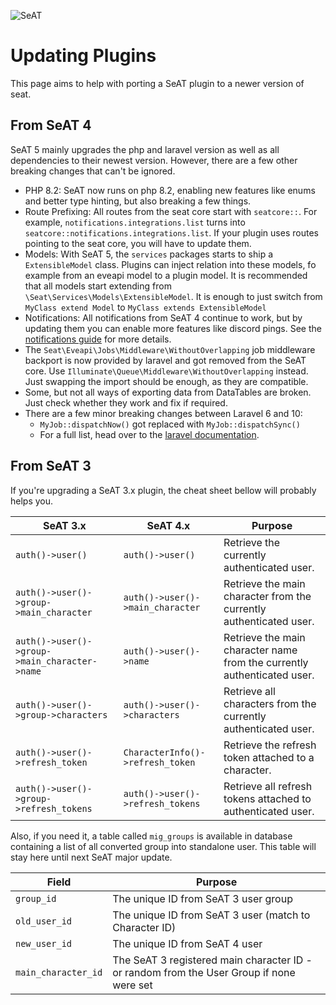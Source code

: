 ![SeAT](https://i.imgur.com/aPPOxSK.png)

# Updating Plugins

This page aims to help with porting a SeAT plugin to a newer version of seat.

## From SeAT 4
SeAT 5 mainly upgrades the php and laravel version as well as all dependencies to their newest version. However, there are a few other breaking changes that can't be ignored.

- PHP 8.2: SeAT now runs on php 8.2, enabling new features like enums and better type hinting, but also breaking a few things.
- Route Prefixing: All routes from the seat core start with `seatcore::`. For example, `notifications.integrations.list` turns into `seatcore::notifications.integrations.list`. If your plugin uses routes pointing to the seat core, you will have to update them.
- Models: With SeAT 5, the `services` packages starts to ship a `ExtensibleModel` class. Plugins can inject relation into these models, fo example from an eveapi model to a plugin model. 
  It is recommended that all models start extending from `\Seat\Services\Models\ExtensibleModel`. It is enough to just switch from `MyClass extend Model` to `MyClass extends ExtensibleModel`
- Notifications: All notifications from SeAT 4 continue to work, but by updating them you can enable more features like discord pings. See the [notifications guide](notifications_implementation.md) for more details.
- The `Seat\Eveapi\Jobs\Middleware\WithoutOverlapping` job middleware backport is now provided by laravel and got removed from the SeAT core. Use `Illuminate\Queue\Middleware\WithoutOverlapping` instead. Just swapping the import should be enough, as they are compatible.
- Some, but not all ways of exporting data from DataTables are broken. Just check whether they work and fix if required.
- There are a few minor breaking changes between Laravel 6 and 10:
  - `MyJob::dispatchNow()` got replaced with `MyJob::dispatchSync()`
  - For a full list, head over to the [laravel documentation](https://laravel.com/docs/10.x/upgrade).

## From SeAT 3

If you're upgrading a SeAT 3.x plugin, the cheat sheet bellow will probably helps you.

| SeAT 3.x                                      | SeAT 4.x                         | Purpose                                                                 |
|-----------------------------------------------|----------------------------------|-------------------------------------------------------------------------|
| `auth()->user()`                              | `auth()->user()`                 | Retrieve the currently authenticated user.                              |
| `auth()->user()->group->main_character`       | `auth()->user()->main_character` | Retrieve the main character from the currently authenticated user.      |
| `auth()->user()->group->main_character->name` | `auth()->user()->name`           | Retrieve the main character name from the currently authenticated user. |
| `auth()->user()->group->characters`           | `auth()->user()->characters`     | Retrieve all characters from the currently authenticated user.          |
| `auth()->user()->refresh_token`               | `CharacterInfo()->refresh_token` | Retrieve the refresh token attached to a character.                     |
| `auth()->user()->group->refresh_tokens`       | `auth()->user()->refresh_tokens` | Retrieve all refresh tokens attached to authenticated user.             |

Also, if you need it, a table called `mig_groups` is available in database containing a list of all converted group into standalone user.
This table will stay here until next SeAT major update.

| Field               | Purpose                                                                                  |
|---------------------|------------------------------------------------------------------------------------------|
| `group_id`          | The unique ID from SeAT 3 user group                                                     |
| `old_user_id`       | The unique ID from SeAT 3 user (match to Character ID)                                   |
| `new_user_id`       | The unique ID from SeAT 4 user                                                           |
| `main_character_id` | The SeAT 3 registered main character ID - or random from the User Group if none were set |
